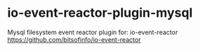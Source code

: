 # io-event-reactor-plugin-mysql
Mysql filesystem event reactor plugin for: io-event-reactor https://github.com/bitsofinfo/io-event-reactor
